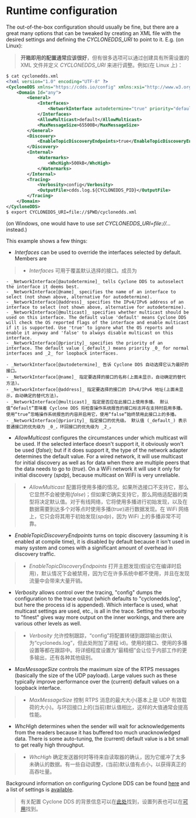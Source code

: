 # Runtime configuration

The out-of-the-box configuration should usually be fine, but there are a great many options that can be tweaked by creating an XML file with the desired settings and defining the _CYCLONEDDS_URI_ to point to it. E.g. (on Linux):

> **开箱即用的配置通常应该很好**，但有很多选项可以通过创建具有所需设置的 XML 文件并定义 _CYCLONEDDS_URI_ 来进行调整。例如(在 Linux 上)：

```xml
$ cat cyclonedds.xml
<?xml version="1.0" encoding="UTF-8" ?>
<CycloneDDS xmlns="https://cdds.io/config" xmlns:xsi="http://www.w3.org/2001/XMLSchema-instance" xsi:schemaLocation="https://cdds.io/config https://raw.githubusercontent.com/eclipse-cyclonedds/cyclonedds/master/etc/cyclonedds.xsd">
    <Domain Id="any">
        <General>
            <Interfaces>
                <NetworkInterface autodetermine="true" priority="default" multicast="default" />
            </Interfaces>
            <AllowMulticast>default</AllowMulticast>
            <MaxMessageSize>65500B</MaxMessageSize>
        </General>
        <Discovery>
            <EnableTopicDiscoveryEndpoints>true</EnableTopicDiscoveryEndpoints>
        </Discovery>
        <Internal>
            <Watermarks>
                <WhcHigh>500kB</WhcHigh>
            </Watermarks>
        </Internal>
        <Tracing>
            <Verbosity>config</Verbosity>
            <OutputFile>cdds.log.${CYCLONEDDS_PID}</OutputFile>
        </Tracing>
    </Domain>
</CycloneDDS>
$ export CYCLONEDDS_URI=file://$PWD/cyclonedds.xml
```

(on Windows, one would have to use _set CYCLONEDDS_URI=file://..._ instead.)

This example shows a few things:

- _Interfaces_ can be used to override the interfaces selected by default. Members are

> - _Interfaces_ 可用于覆盖默认选择的接口。成员为

    - _NetworkInterface[@autodetermine]_ tells Cyclone DDS to autoselect the interface it deems best.
    - _NetworkInterface[@name]_ specifies the name of an interface to select (not shown above, alternative for autodetermine).
    - _NetworkInterface[@address]_ specifies the IPv4/IPv6 address of an interface to select (not shown above, alternative for autodetermine).
    - _NetworkInterface[@multicast]_ specifies whether multicast should be used on this interface. The default value 'default' means Cyclone DDS will check the OS reported flags of the interface and enable multicast if it is supported. Use 'true' to ignore what the OS reports and enable it anyway and 'false' to always disable multicast on this interface.
    - _NetworkInterface[@priority]_ specifies the priority of an interface. The default value (_default_) means priority _0_ for normal interfaces and _2_ for loopback interfaces.

    - _NetworkInterface[@autodetermine]_ 告诉 Cyclone DDS 自动选择它认为最好的接口。
    - _NetworkInterface[@name]_ 指定要选择的接口的名称(上面未显示，自动确定的替代方法)。
    - _NetworkInterface[@address]_ 指定要选择的接口的 IPv4/IPv6 地址(上面未显示，自动确定的替代方法)。
    - _NetworkInterface[@multicast]_ 指定是否应在此接口上使用多播。 默认值“default”意味着 Cyclone DDS 将检查操作系统报告的接口标志并在支持时启用多播。 使用“true”忽略操作系统报告的内容并启用它，使用“false”始终禁用此接口上的多播。
    - _NetworkInterface[@priority]_ 指定接口的优先级。 默认值 (_default_) 表示普通接口的优先级为 _0_，环回接口的优先级为 _2_。

- _AllowMulticast_ configures the circumstances under which multicast will be used. If the selected interface doesn't support it, it obviously won't be used (_false_); but if it does support it, the type of the network adapter determines the default value. For a wired network, it will use multicast for initial discovery as well as for data when there are multiple peers that the data needs to go to (_true_). On a WiFi network it will use it only for initial discovery (_spdp_), because multicast on WiFi is very unreliable.

> - _AllowMulticast_ 配置将使用多播的情况。如果所选接口不支持它，那么它显然不会被使用(_false_)；但如果它确实支持它，那么网络适配器的类型将决定默认值。对于有线网络，它将使用多播进行初始发现，以及在数据需要到达多个对等点时使用多播(_true_)进行数据发现。在 WiFi 网络上，它只会将其用于初始发现(_spdp_)，因为 WiFi 上的多播非常不可靠。

- _EnableTopicDiscoveryEndpoints_ turns on topic discovery (assuming it is enabled at compile time), it is disabled by default because it isn't used in many system and comes with a significant amount of overhead in discovery traffic.

> - _EnableTopicDiscoveryEndpoints_ 打开主题发现(假设它在编译时启用)，默认情况下会被禁用，因为它在许多系统中都不使用，并且在发现流量中会带来大量开销。

- _Verbosity_ allows control over the tracing, "config" dumps the configuration to the trace output (which defaults to "cyclonedds.log", but here the process id is appended). Which interface is used, what multicast settings are used, etc., is all in the trace. Setting the verbosity to "finest" gives way more output on the inner workings, and there are various other levels as well.

> - _Verbosity_ 允许控制跟踪，“config”将配置转储到跟踪输出(默认为“cycloneds.log”，但此处附加了进程 id)。使用的接口、使用的多播设置等都在跟踪中。将详细程度设置为“最精细”会让位于内部工作的更多输出，还有各种其他级别。

- _MaxMessageSize_ controls the maximum size of the RTPS messages (basically the size of the UDP payload). Large values such as these typically improve performance over the (current) default values on a loopback interface.

> - _MaxMessageSize_ 控制 RTPS 消息的最大大小(基本上是 UDP 有效载荷的大小)。与环回接口上的(当前)默认值相比，这样的大值通常会提高性能。

- _WhcHigh_ determines when the sender will wait for acknowledgements from the readers because it has buffered too much unacknowledged data. There is some auto-tuning, the (current) default value is a bit small to get really high throughput.

> - _WhcHigh_ 确定发送器何时等待来自读取器的确认，因为它缓冲了太多未确认的数据。有一些自动调整，(当前)默认值有点小，以获得真正的高吞吐量。

Background information on configuring Cyclone DDS can be found [here](docs/manual/config.rst) and a list of settings is [available](docs/manual/options.md).

> 有关配置 Cyclone DDS 的背景信息可以在[此处](docs/manual/config.rst)找到，设置列表也可以在[可用](docs/manual/options.md)找到。
